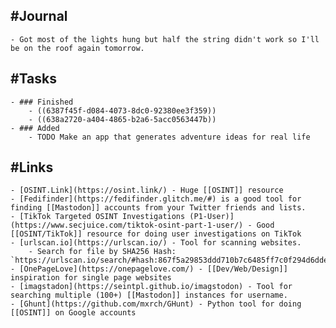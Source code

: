 ## #Journal
	- Got most of the lights hung but half the string didn't work so I'll be on the roof again tomorrow.
## #Tasks
	- ### Finished
		- ((6387f45f-d084-4073-8dc0-92380ee3f359))
		- ((638a2720-a404-4865-b2a6-5acc0563447b))
	- ### Added
		- TODO Make an app that generates adventure ideas for real life
## #Links
	- [OSINT.Link](https://osint.link/) - Huge [[OSINT]] resource
	- [Fedifinder](https://fedifinder.glitch.me/#) is a good tool for finding [[Mastodon]] accounts from your Twitter friends and lists.
	- [TikTok Targeted OSINT Investigations (P1-User)](https://www.secjuice.com/tiktok-osint-part-1-user/) - Good [[OSINT/TikTok]] resource for doing user investigations on TikTok
	- [urlscan.io](https://urlscan.io/) - Tool for scanning websites.
		- Search for file by SHA256 Hash: `https://urlscan.io/search/#hash:867f5a29853ddd710b7c6485ff7c0f294d6dde33817c68e84535fb68572ffe8b%20AND%20NOT%20(page.domain:theepochtimes.com%20OR%20page.domain:epochtimes.com.ua%20OR%20page.domain:lists.youmaker.com)`
	- [OnePageLove](https://onepagelove.com/) - [[Dev/Web/Design]] inspiration for single page websites
	- [imagstadon](https://seintpl.github.io/imagstodon) - Tool for searching multiple (100+) [[Mastodon]] instances for username.
	- [Ghunt](https://github.com/mxrch/GHunt) - Python tool for doing [[OSINT]] on Google accounts